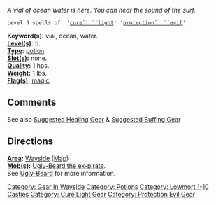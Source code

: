 *A vial of ocean water is here. You can hear the sound of the surf.*

`Level 5 spells of: '`[`cure`` ``light`](Cure_Light.md "wikilink")`' '`[`protection`` ``evil`](Protection_Evil.md "wikilink")`'.`

**Keyword(s):** vial, ocean, water.  
**[Level(s)](Object_Level.md "wikilink"):** 5.  
**[Type](:Category:_Object_Types.md "wikilink"):**
[potion](:Category:_Potions.md "wikilink").  
**[Slot(s)](Object_Slots.md "wikilink"):** none.  
**[Quality](Object_Quality.md "wikilink"):** 1 hps.  
**[Weight](Object_Weight.md "wikilink"):** 1 lbs.  
**[Flag(s)](:Category:_Object_Flags.md "wikilink"):**
[magic](Magic_Flag.md "wikilink").  

## Comments

See also [Suggested Healing
Gear](Suggested_Spellcasting_Gear#Suggested_Healing_Gear.md "wikilink")
& [Suggested Buffing
Gear](Suggested_Spellcasting_Gear#Suggested_Buffing_Gear.md "wikilink")

## Directions

**[Area](:Category:_Areas.md "wikilink"):**
[Wayside](:Category:_Wayside.md "wikilink")
([Map](Wayside_Map.md "wikilink"))  
**[Mob(s)](:Category:_Mobs.md "wikilink"):** [Ugly-Beard the
ex-pirate](Ugly-Beard.md "wikilink").  
See [Ugly-Beard](Ugly-Beard.md "wikilink") for more information.

[Category: Gear In Wayside](Category:_Gear_In_Wayside "wikilink")
[Category: Potions](Category:_Potions "wikilink") [Category: Lowmort
1-10 Casties](Category:_Lowmort_1-10_Casties "wikilink") [Category: Cure
Light Gear](Category:_Cure_Light_Gear "wikilink") [Category: Protection
Evil Gear](Category:_Protection_Evil_Gear "wikilink")

